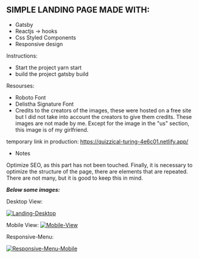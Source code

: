 ## SIMPLE LANDING PAGE MADE WITH:
- Gatsby
- Reactjs -> hooks
- Css Styled Components
- Responsive design

Instructions:
- Start the project
yarn start
- build the project
gatsby build

Resourses:
- Roboto Font
- Delistha Signature Font
- Credits to the creators of the images, these were hosted on a free site but I did not take into account the creators to give them credits. These images are not made by me. Except for the image in the "us" section, this image is of my girlfriend.

temporary link in production: 
https://quizzical-turing-4e6c01.netlify.app/

- Notes

Optimize SEO, as this part has not been touched.
Finally, it is necessary to optimize the structure of the page, there are elements that are repeated. There are not many, but it is good to keep this in mind.


***Below some images:***

Desktop View:

[![Landing-Desktop](https://res.cloudinary.com/dp5txobms/image/upload/v1618876096/TuMejorVersion/TuMejorVersion-Simple-Landing-Gatsby_cngt6w.png "Landing-Desktop")](https://res.cloudinary.com/dp5txobms/image/upload/v1618876096/TuMejorVersion/TuMejorVersion-Simple-Landing-Gatsby_cngt6w.png "Landing-Desktop")

Mobile View:
[![Mobile-View](https://res.cloudinary.com/dp5txobms/image/upload/v1618876091/TuMejorVersion/responsiveView_sf33n5.png "Mobile-View")](https://res.cloudinary.com/dp5txobms/image/upload/v1618876091/TuMejorVersion/responsiveView_sf33n5.png "Mobile-View")

Responsive-Menu:

[![Responsive-Menu-Mobile](https://res.cloudinary.com/dp5txobms/image/upload/v1618876089/TuMejorVersion/responsiveView-Menu_yjcbgp.png "Responsive-Menu-Mobile")](https://res.cloudinary.com/dp5txobms/image/upload/v1618876089/TuMejorVersion/responsiveView-Menu_yjcbgp.png "Responsive-Menu-Mobile")
